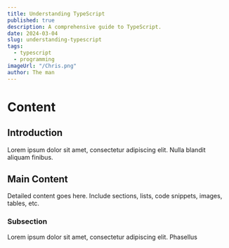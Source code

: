 ```yaml
---
title: Understanding TypeScript
published: true
description: A comprehensive guide to TypeScript.
date: 2024-03-04
slug: understanding-typescript
tags:
  - typescript
  - programming
imageUrl: "/Chris.png"
author: The man
---
```


# Content

## Introduction

Lorem ipsum dolor sit amet, consectetur adipiscing elit. Nulla blandit aliquam finibus.

## Main Content

Detailed content goes here. Include sections, lists, code snippets, images, tables, etc.

### Subsection

Lorem ipsum dolor sit amet, consectetur adipiscing elit. Phasellus
